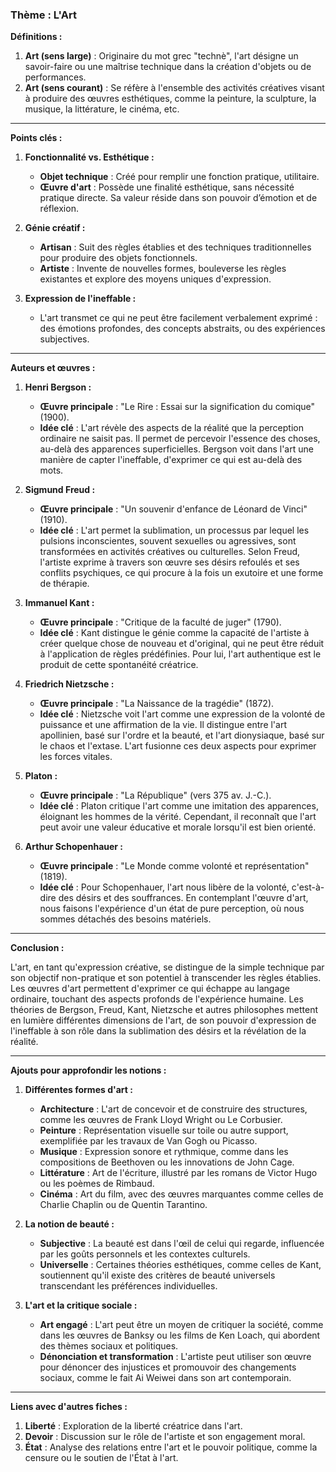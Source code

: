 ### Thème : L'Art

**Définitions :**

1. **Art (sens large)** : Originaire du mot grec "technè", l'art désigne un savoir-faire ou une maîtrise technique dans la création d'objets ou de performances.
2. **Art (sens courant)** : Se réfère à l'ensemble des activités créatives visant à produire des œuvres esthétiques, comme la peinture, la sculpture, la musique, la littérature, le cinéma, etc.

---

**Points clés :**

1. **Fonctionnalité vs. Esthétique :**
   - **Objet technique** : Créé pour remplir une fonction pratique, utilitaire.
   - **Œuvre d'art** : Possède une finalité esthétique, sans nécessité pratique directe. Sa valeur réside dans son pouvoir d’émotion et de réflexion.

2. **Génie créatif :**
   - **Artisan** : Suit des règles établies et des techniques traditionnelles pour produire des objets fonctionnels.
   - **Artiste** : Invente de nouvelles formes, bouleverse les règles existantes et explore des moyens uniques d'expression.

3. **Expression de l'ineffable :**
   - L'art transmet ce qui ne peut être facilement verbalement exprimé : des émotions profondes, des concepts abstraits, ou des expériences subjectives.

---

**Auteurs et œuvres :**

1. **Henri Bergson :**
   - **Œuvre principale** : "Le Rire : Essai sur la signification du comique" (1900).
   - **Idée clé** : L'art révèle des aspects de la réalité que la perception ordinaire ne saisit pas. Il permet de percevoir l'essence des choses, au-delà des apparences superficielles. Bergson voit dans l'art une manière de capter l'ineffable, d'exprimer ce qui est au-delà des mots.

2. **Sigmund Freud :**
   - **Œuvre principale** : "Un souvenir d'enfance de Léonard de Vinci" (1910).
   - **Idée clé** : L'art permet la sublimation, un processus par lequel les pulsions inconscientes, souvent sexuelles ou agressives, sont transformées en activités créatives ou culturelles. Selon Freud, l'artiste exprime à travers son œuvre ses désirs refoulés et ses conflits psychiques, ce qui procure à la fois un exutoire et une forme de thérapie.

3. **Immanuel Kant :**
   - **Œuvre principale** : "Critique de la faculté de juger" (1790).
   - **Idée clé** : Kant distingue le génie comme la capacité de l'artiste à créer quelque chose de nouveau et d'original, qui ne peut être réduit à l'application de règles prédéfinies. Pour lui, l'art authentique est le produit de cette spontanéité créatrice.

4. **Friedrich Nietzsche :**
   - **Œuvre principale** : "La Naissance de la tragédie" (1872).
   - **Idée clé** : Nietzsche voit l'art comme une expression de la volonté de puissance et une affirmation de la vie. Il distingue entre l'art apollinien, basé sur l'ordre et la beauté, et l'art dionysiaque, basé sur le chaos et l'extase. L'art fusionne ces deux aspects pour exprimer les forces vitales.

5. **Platon :**
   - **Œuvre principale** : "La République" (vers 375 av. J.-C.).
   - **Idée clé** : Platon critique l'art comme une imitation des apparences, éloignant les hommes de la vérité. Cependant, il reconnaît que l'art peut avoir une valeur éducative et morale lorsqu'il est bien orienté.

6. **Arthur Schopenhauer :**
   - **Œuvre principale** : "Le Monde comme volonté et représentation" (1819).
   - **Idée clé** : Pour Schopenhauer, l'art nous libère de la volonté, c'est-à-dire des désirs et des souffrances. En contemplant l'œuvre d'art, nous faisons l'expérience d'un état de pure perception, où nous sommes détachés des besoins matériels.

---

**Conclusion :**

L'art, en tant qu'expression créative, se distingue de la simple technique par son objectif non-pratique et son potentiel à transcender les règles établies. Les œuvres d'art permettent d'exprimer ce qui échappe au langage ordinaire, touchant des aspects profonds de l'expérience humaine. Les théories de Bergson, Freud, Kant, Nietzsche et autres philosophes mettent en lumière différentes dimensions de l'art, de son pouvoir d'expression de l'ineffable à son rôle dans la sublimation des désirs et la révélation de la réalité.

---

**Ajouts pour approfondir les notions :**

1. **Différentes formes d'art :**
   - **Architecture** : L'art de concevoir et de construire des structures, comme les œuvres de Frank Lloyd Wright ou Le Corbusier.
   - **Peinture** : Représentation visuelle sur toile ou autre support, exemplifiée par les travaux de Van Gogh ou Picasso.
   - **Musique** : Expression sonore et rythmique, comme dans les compositions de Beethoven ou les innovations de John Cage.
   - **Littérature** : Art de l'écriture, illustré par les romans de Victor Hugo ou les poèmes de Rimbaud.
   - **Cinéma** : Art du film, avec des œuvres marquantes comme celles de Charlie Chaplin ou de Quentin Tarantino.

2. **La notion de beauté :**
   - **Subjective** : La beauté est dans l'œil de celui qui regarde, influencée par les goûts personnels et les contextes culturels.
   - **Universelle** : Certaines théories esthétiques, comme celles de Kant, soutiennent qu'il existe des critères de beauté universels transcendant les préférences individuelles.

3. **L'art et la critique sociale :**
   - **Art engagé** : L'art peut être un moyen de critiquer la société, comme dans les œuvres de Banksy ou les films de Ken Loach, qui abordent des thèmes sociaux et politiques.
   - **Dénonciation et transformation** : L'artiste peut utiliser son œuvre pour dénoncer des injustices et promouvoir des changements sociaux, comme le fait Ai Weiwei dans son art contemporain.

---

**Liens avec d'autres fiches :**

1. **Liberté** : Exploration de la liberté créatrice dans l'art.
2. **Devoir** : Discussion sur le rôle de l'artiste et son engagement moral.
3. **État** : Analyse des relations entre l'art et le pouvoir politique, comme la censure ou le soutien de l'État à l'art.
